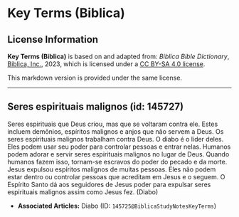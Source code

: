 # Key Terms (Biblica)

## License Information

**Key Terms (Biblica)** is based on and adapted from: _Biblica Bible Dictionary_, [Biblica, Inc.](https://www.biblica.com/), 2023, which is licensed under a [CC BY-SA 4.0 license](https://creativecommons.org/licenses/by-sa/4.0/legalcode.en).

This markdown version is provided under the same license.



--------------------------------

## Seres espirituais malignos (id: 145727)

Seres espirituais que Deus criou, mas que se voltaram contra ele. Estes incluem demônios, espíritos malignos e anjos que não servem a Deus. Os seres espirituais malignos trabalham contra Deus. O diabo é o líder deles. Eles podem usar seu poder para controlar pessoas e entrar nelas. Humanos podem adorar e servir seres espirituais malignos no lugar de Deus. Quando humanos fazem isso, tornam\-se escravos do poder do pecado e da morte. Jesus expulsou espíritos malignos de muitas pessoas. Eles não podem estar dentro ou controlar pessoas que acreditam em Jesus e o seguem. O Espírito Santo dá aos seguidores de Jesus poder para expulsar seres espirituais malignos assim como Jesus fez. (Diabo)

* **Associated Articles:** Diabo (ID: `145725@BiblicaStudyNotesKeyTerms`)

